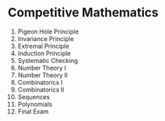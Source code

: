 # Competitive Mathematics

1)	Pigeon Hole Principle	
2)	Invariance Principle
3)	Extremal Principle
4)	Induction Principle
5)	Systematic Checking
6)	Number Theory I
7)	Number Theory II	
8)	Combinatorics I	
9)	Combinatorics II
10)	Sequences
11)	Polynomials	
12)	Final Exam
